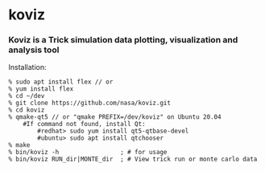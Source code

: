 # koviz

### Koviz is a Trick simulation data plotting, visualization and analysis tool 

Installation:

```
% sudo apt install flex // or
% yum install flex
% cd ~/dev
% git clone https://github.com/nasa/koviz.git
% cd koviz
% qmake-qt5 // or "qmake PREFIX=/dev/koviz" on Ubuntu 20.04
    #If command not found, install Qt:
        #redhat> sudo yum install qt5-qtbase-devel
        #ubuntu> sudo apt install qtchooser
% make
% bin/koviz -h                 ; # for usage
% bin/koviz RUN_dir|MONTE_dir  ; # View trick run or monte carlo data

```

